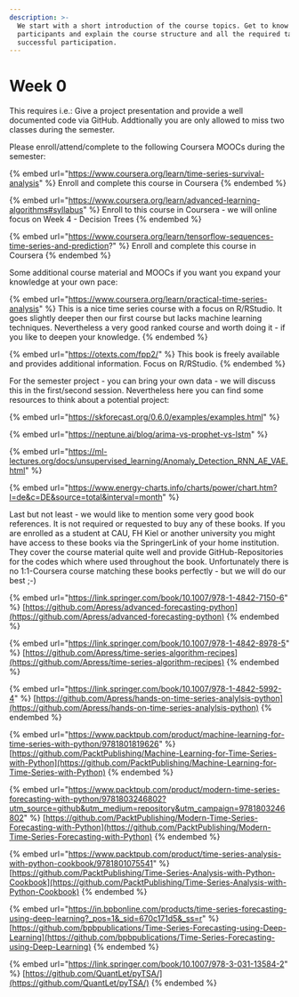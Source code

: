 ```yaml
---
description: >-
  We start with a short introduction of the course topics. Get to know the other
  participants and explain the course structure and all the required tasks for a
  successful participation.
---
```


# Week 0

This requires i.e.: Give a project presentation and provide a well documented code via GitHub. Addtionally you are only allowed to miss two classes during the semester.

Please enroll/attend/complete to the following Coursera MOOCs during the semester:

{% embed url="https://www.coursera.org/learn/time-series-survival-analysis" %}
Enroll and complete this course in Coursera
{% endembed %}



{% embed url="https://www.coursera.org/learn/advanced-learning-algorithms#syllabus" %}
Enroll to this course in Coursera - we will online focus on Week 4 - Decision Trees
{% endembed %}

{% embed url="https://www.coursera.org/learn/tensorflow-sequences-time-series-and-prediction?" %}
Enroll and complete this course in Coursera
{% endembed %}

Some additional course material and MOOCs if you want you expand your knowledge at your own pace:

{% embed url="https://www.coursera.org/learn/practical-time-series-analysis" %}
This is a nice time series course with a focus on R/RStudio. It goes slightly deeper then our first course but lacks machine learning techniques. Nevertheless a very good ranked course and worth doing it - if you like to deepen your knowledge.&#x20;
{% endembed %}

{% embed url="https://otexts.com/fpp2/" %}
This book is freely available and provides additional information. Focus on R/RStudio.
{% endembed %}

For the semester project - you can bring your own data - we will discuss this in the first/second session. Nevertheless here you can find some resources to think about a potential project:

{% embed url="https://skforecast.org/0.6.0/examples/examples.html" %}

{% embed url="https://neptune.ai/blog/arima-vs-prophet-vs-lstm" %}

{% embed url="https://ml-lectures.org/docs/unsupervised_learning/Anomaly_Detection_RNN_AE_VAE.html" %}

{% embed url="https://www.energy-charts.info/charts/power/chart.htm?l=de&c=DE&source=total&interval=month" %}

Last but not least - we would like to mention some very good book references. It is not required or requested to buy any of these books. If you are enrolled as a student at CAU, FH Kiel or another university you might have access to these books via the SpringerLink of your home institution. They cover the course material quite well and provide GitHub-Repositories for the codes which where used throughout the book. Unfortunately there is no 1:1-Coursera course matching these books perfectly - but we will do our best ;-)



{% embed url="https://link.springer.com/book/10.1007/978-1-4842-7150-6" %}
[https://github.com/Apress/advanced-forecasting-python](https://github.com/Apress/advanced-forecasting-python)
{% endembed %}

{% embed url="https://link.springer.com/book/10.1007/978-1-4842-8978-5" %}
[https://github.com/Apress/time-series-algorithm-recipes](https://github.com/Apress/time-series-algorithm-recipes)
{% endembed %}

{% embed url="https://link.springer.com/book/10.1007/978-1-4842-5992-4" %}
[https://github.com/Apress/hands-on-time-series-analylsis-python](https://github.com/Apress/hands-on-time-series-analylsis-python)
{% endembed %}

{% embed url="https://www.packtpub.com/product/machine-learning-for-time-series-with-python/9781801819626" %}
[https://github.com/PacktPublishing/Machine-Learning-for-Time-Series-with-Python](https://github.com/PacktPublishing/Machine-Learning-for-Time-Series-with-Python)
{% endembed %}

{% embed url="https://www.packtpub.com/product/modern-time-series-forecasting-with-python/9781803246802?utm_source=github&utm_medium=repository&utm_campaign=9781803246802" %}
[https://github.com/PacktPublishing/Modern-Time-Series-Forecasting-with-Python](https://github.com/PacktPublishing/Modern-Time-Series-Forecasting-with-Python)
{% endembed %}

{% embed url="https://www.packtpub.com/product/time-series-analysis-with-python-cookbook/9781801075541" %}
[https://github.com/PacktPublishing/Time-Series-Analysis-with-Python-Cookbook](https://github.com/PacktPublishing/Time-Series-Analysis-with-Python-Cookbook)
{% endembed %}

{% embed url="https://in.bpbonline.com/products/time-series-forecasting-using-deep-learning?_pos=1&_sid=670c171d5&_ss=r" %}
[https://github.com/bpbpublications/Time-Series-Forecasting-using-Deep-Learning](https://github.com/bpbpublications/Time-Series-Forecasting-using-Deep-Learning)
{% endembed %}

{% embed url="https://link.springer.com/book/10.1007/978-3-031-13584-2" %}
[https://github.com/QuantLet/pyTSA/](https://github.com/QuantLet/pyTSA/)
{% endembed %}

